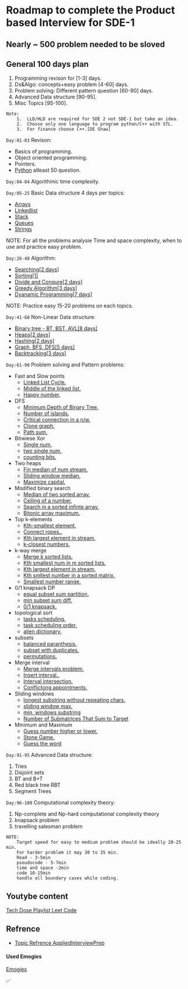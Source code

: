 # Roadmap to complete the Product based Interview for SDE-1

## Nearly ~ 500 problem needed to be sloved

## General 100 days plan

1. Programming revison for [1-3] days.
2. Ds&Algo: concepts+easy problem [4-60] days.
3. Problem solving: Different pattern question [60-90] days.
4. Advanced Data structure [90-95].
5. Misc Topics [95-100].

```
Note:
    1.  LLD/HLD are required for SDE 2 not SDE-1 but take an idea.
    2.  Choose only one language to program python/C++ with STL.
    3.  For finance choose C++.[DE Shaw]
```

`Day:01-03` Revison:

- Basics of programming.
- Object oriented programming.
- Pointers.
- [Python](https://edabit.com/challenges) atleast 50 question.

`Day:04-04` Algorithmic time complexity.

`Day:05-25` Basic Data structure 4 days per topics:

- [Arrays](https://leetcode.com/tag/array/) 
- [Linkedlist](https://leetcode.com/tag/linked-list/)
- [Stack](https://leetcode.com/tag/stack/)
- [Queues](https://leetcode.com/tag/queue/)
- [Strings](https://leetcode.com/tag/string/)

NOTE: For all the problems analysie Time and space complexity, when to use and practice easy problem.

`Day:26-40` Algorithm:

- [Searching[2 days]](https://leetcode.com/tag/binary-search/)
- [Sorting[1]](https://leetcode.com/tag/sort/)
- [Divide and Conqure[2 days]](https://leetcode.com/tag/divide-conqure/)
- [Greedy Algorithm[3 days]](https://leetcode.com/tag/greedy/)
- [Dyanamic Programming[7 days]](https://leetcode.com/tag/dynamic-programming/)

NOTE: Practice easy 15-20 problems on each topics.

`Day:41-60` Non-Linear Data structure:

- [Binary tree - BT, BST, AVL[8 days]](https://leetcode.com/tag/tree/)
- [Heaps[2 days]](https://leetcode.com/tag/heap/)
- [Hashing[2 days]](https://leetcode.com/tag/hash-table/)
- [Graph, BFS, DFS[5 days]](https://leetcode.com/tag/breadth-first-search/)
- [Backtracking[3 days]](https://leetcode.com/tag/backtracking/)

`Day:61-90` Problem solving and Pattern problems:

- Fast and Slow points
  - [Linked List Cycle.](https://leetcode.com/problems/linked-list-cycle/)
  - [Middle of the linked list.](https://leetcode.com/problems/middle-of-the-linked-list/)
  - [Happy number.](https://leetcode.com/problems/happy-number/)
- DFS
  - [Minimum Depth of Binary Tree.](https://leetcode.com/problems/minimum-depth-of-binary-tree/)
  - [Number of islands.](https://leetcode.com/problems/number-of-islands/)
  - [Critical connection in a n/w.](https://leetcode.com/problems/critical-connections-in-a-network/)
  - [Clone graph.](https://leetcode.com/problems/clone-graph/)
  - [Path sum.](https://leetcode.com/problems/path-sum/)
- Bitwiese Xor
  - [Single num.](https://leetcode.com/tag/#/)
  - [two single num.](https://leetcode.com/tag/#/)
  - [counting bits.](https://leetcode.com/tag/#/)
- Two heaps
  - [Fin median of num stream.](https://leetcode.com/tag/#/)
  - [Sliding window median.](https://leetcode.com/tag/#/)
  - [Maximize capital.](https://leetcode.com/tag/#/)
- Modified binary search
  - [Median of two sorted array.](https://leetcode.com/tag/#/)
  - [Ceiling of a number.](https://leetcode.com/tag/#/)
  - [Search in a sorted infinte array.](https://leetcode.com/tag/#/)
  - [Bitonic array maximum.](https://leetcode.com/tag/#/)
- Top k-elements
  - [Kth-smallest element.](https://leetcode.com/tag/#/)
  - [Connect ropes..](https://leetcode.com/tag/#/)
  - [Kth largest element in stream.](https://leetcode.com/tag/#/)
  - [k-closest numbers.](https://leetcode.com/tag/#/)
- k-way merge
  - [Merge k sorted lists.](https://leetcode.com/tag/#/)
  - [Kth smallest num in m sorted lists.](https://leetcode.com/tag/#/)
  - [Kth largest element in stream.](https://leetcode.com/tag/#/)
  - [Kth smllest number in a sorted matrix.](https://leetcode.com/tag/#/)
  - [Smallest number range.](https://leetcode.com/tag/#/)
- 0/1 knapsack DP
  - [equal subset sum partition.](https://leetcode.com/tag/#/)
  - [min subset sum diff.](https://leetcode.com/tag/#/)
  - [0/1 knapsack.](https://leetcode.com/tag/#/)
- topological sort
  - [tasks scheduling.](https://leetcode.com/tag/#/)
  - [task scheduling order.](https://leetcode.com/tag/#/)
  - [alien dictionary.](https://leetcode.com/tag/#/)
- subsets
  - [balanced paranthesis.](https://leetcode.com/tag/#/)
  - [subset with duplicates.](https://leetcode.com/tag/#/)
  - [permutations.](https://leetcode.com/tag/#/)
- Merge interval
  - [Merge intervals problem.](https://leetcode.com/tag/#/)
  - [Insert interval..](https://leetcode.com/tag/#/)
  - [Interval intersection.](https://leetcode.com/tag/#/)
  - [Conflictong appointments.](https://leetcode.com/tag/#/)
- Sliding windows
  - [longest substring without repeating chars.](https://leetcode.com/tag/#/)
  - [sliding window max.](https://leetcode.com/tag/#/)
  - [min, windows substring](https://leetcode.com/tag/#/)
  - [Number of Submatrices That Sum to Target](https://leetcode.com/problems/number-of-submatrices-that-sum-to-target/)
- Minimum and Maximum
  - [Guess number higher or lower.](https://leetcode.com/tag/#/)
  - [Stone Game.](https://leetcode.com/tag/#/)
  - [Guess the word](https://leetcode.com/tag/#/)

`Day:91-95` Advanced Data structure:

1. Tries
2. Disjoint sets
3. BT and B+T
4. Red black tree RBT
5. Segment Trees

`Day:96-100` Computational complexity theory:

1. Np-complete and Np-hard computational complexity theory
2. knapsack problem
3. travelling salesman problem

```
NOTE:
    Target speed for easy to medium problem should be ideally 20-25 min.
    For harder problem it may 30 to 35 min.
    Read - 3-5min
    pseudocode - 5-7min
    time and space -2min
    code 10-15min
    handle all boundary cases while coding.
```

## Youtybe content

[Tech Dose Playlist Leet Code](https://www.youtube.com/c/TECHDOSE4u/playlists)

## Refrence 

- [Topic Refrence AppliedInterviewPrep](https://www.youtube.com/watch?v=twN2kDfeSQY&t=2790s&ab_channel=AppliedAICourse)

#### Used Emogies 

[Emogies](https://github.com/ikatyang/emoji-cheat-sheet/blob/master/README.md)

:white_check_mark:
